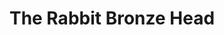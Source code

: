 ---
title: The Rabbit Bronze Head 
creator: Peter Potrowl

image-url: https://uploadfile.huiyi8.com/2016/0125/20160125051132817.jpg
---